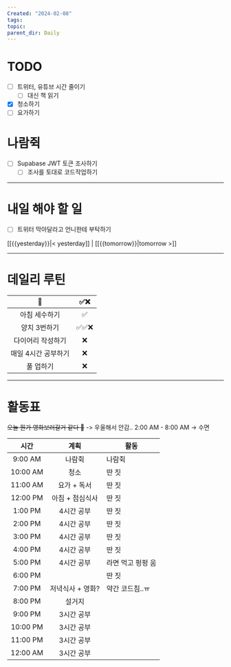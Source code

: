 ```yaml
---
Created: "2024-02-08"
tags: 
topic: 
parent_dir: Daily
---
```

# TODO 
- [ ] 트위터, 유튜브 시간 줄이기
	- [ ] 대신 책 읽기
- [x] 청소하기
- [ ] 요가하기
# 나람쥑
- [ ] Supabase JWT 토큰 조사하기
	- [ ] 조사를 토대로 코드작업하기

----
# 내일 해야 할 일
- [ ] 트위터 막아달라고 언니한테 부탁하기
  
[[{{yesterday}}|< yesterday]] | [[{{tomorrow}}|tomorrow >]]  
  
---  
# 데일리 루틴
|         🐣          | ✅❌    |
|:-------------------:|:---:|
|    아침 세수하기    | ✅    |
|    양치 3번하기     | ✅✅❌    |
|  다이어리 작성하기  | ❌    |
| 매일 4시간 공부하기 | ❌    |
|      풀 업하기      | ❌    |

----
# 활동표
~~오늘 뭔가 영화보러갈거 같다 🤔~~ -> 우울해서 안감..
2:00 AM - 8:00 AM -> 수면

| 시간 | 계획 | 활동 |
| :--: | :--: | ---- |
| 9:00 AM | 나람쥑 | 나람쥑 |
| 10:00 AM | 청소 | 딴 짓 |
| 11:00 AM | 요가 + 독서 | 딴 짓 |
| 12:00 PM | 아침 + 점심식사 | 딴 짓 |
| 1:00 PM | 4시간 공부 | 딴 짓 |
| 2:00 PM | 4시간 공부 | 딴 짓 |
| 3:00 PM | 4시간 공부 | 딴 짓 |
| 4:00 PM | 4시간 공부 | 딴 짓 |
| 5:00 PM | 4시간 공부 | 라면 먹고 펑펑 움 |
| 6:00 PM |  | 딴 짓 |
| 7:00 PM | 저녁식사 + 영화? | 약간 코드침..ㅠ |
| 8:00 PM | 설거지 |  |
| 9:00 PM | 3시간 공부 |  |
| 10:00 PM | 3시간 공부 |  |
| 11:00 PM | 3시간 공부 |  |
| 12:00 AM | 3시간 공부 |  |

